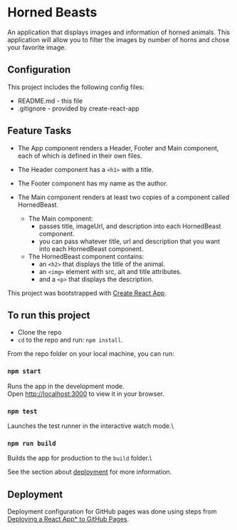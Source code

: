 # Horned Beasts

An application that displays images and information of horned animals.
This application will allow you to filter the images by number of horns and chose your favorite image.

## Configuration

This project includes the following config files:

- README.md - this file
- .gitignore - provided by create-react-app

## Feature Tasks

- The App component renders a Header, Footer and Main component, each of which is defined in their own files.

- The Header component has a `<h1>` with a title.

- The Footer component has my name as the author.

- The Main component renders at least two copies of a component called HornedBeast.

  - The Main component:
    - passes title, imageUrl, and description into each HornedBeast component.
    - you can pass whatever title, url and description that you want into each HornedBeast component.
  - The HornedBeast component contains:
    - an `<h2>` that displays the title of the animal.
    - an `<img>` element with src, alt and title attributes.
    - and a `<p>` that displays the description.

This project was bootstrapped with [Create React App](https://github.com/facebook/create-react-app).

## To run this project

- Clone the repo
- `cd` to the repo and run: `npm install`.

From the repo folder on your local machine, you can run:

### `npm start`

Runs the app in the development mode.\
Open [http://localhost:3000](http://localhost:3000) to view it in your browser.

### `npm test`

Launches the test runner in the interactive watch mode.\

### `npm run build`

Builds the app for production to the `build` folder.\

See the section about [deployment](https://facebook.github.io/create-react-app/docs/deployment) for more information.

## Deployment

Deployment configuration for GitHub pages was done using steps from [Deploying a React App* to GitHub Pages](https://github.com/gitname/react-gh-pages).



